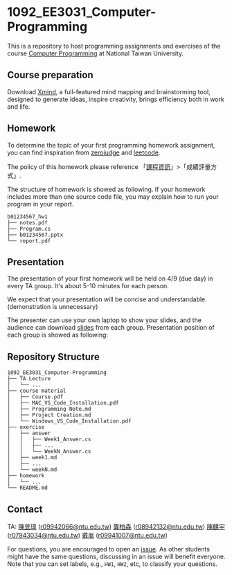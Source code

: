 # 1092_EE3031_Computer-Programming

This is a repository to host programming assignments and exercises of the course [Computer Programming](https://cool.ntu.edu.tw/courses/4605/modules) at National Taiwan University.

## Course preparation

Download [Xmind](https://www.xmind.net/), a full-featured mind mapping and brainstorming tool, designed to generate ideas, inspire creativity, brings efficiency both in work and life.

## Homework

To determine the topic of your first programming homework assignment, you can find inspiration from [zerojudge](https://zerojudge.tw/Problems?tabid=CONTEST#tab01) and [leetcode](https://leetcode.com/problemset/all/?difficulty=Easy). 

The policy of this homework please reference 「[課程資訊](https://cool.ntu.edu.tw/courses/4605/assignments/syllabus)」>「成績評量方式」. 

The structure of homework is showed as following. If your homework includes more than one source code file, you may explain how to run your program in your report.

```
b01234567_hw1
├── notes.pdf
├── Program.cs
├── b01234567.pptx
└── report.pdf
```

## Presentation

The presentation of your first homework will be held on 4/9 (due day) in every TA group. It's about 5-10 minutes for each person. 

We expect that your presentation will be concise and understandable. (demonstration is unnecessary)

The presenter can use your own laptop to show your slides, and the audience can download [slides](https://github.com/fordevoted/1092_EE3031_Computer-Programming/tree/main/homework/HW1) from each group. Presentation position of each group is showed as following:

## Repository Structure
```
1092_EE3031_Computer-Programming
├── TA Lecture
│   └── ...
├── course material
│   ├── Course.pdf
│   ├── MAC_VS_Code_Installation.pdf
│   ├── Programming Note.md
│   ├── Project Creation.md
│   └── Windows_VS_Code_Installation.pdf
├── exercise
│   ├── answer
│   │   ├── Week1_Answer.cs
│   │   ├── ...
│   │   └── WeekN_Answer.cs
│   ├── week1.md
│   ├── ...
│   └── weekN.md
├── homework
│   └── ...
└── README.md

```

## Contact
TA: 
[陳昱瑋](https://www.facebook.com/profile.php?id=100002787313855) (r09942066@ntu.edu.tw)
[龔柏森](https://www.facebook.com/GongBoSen) (r08942132@ntu.edu.tw)
[陳麒宇](https://www.facebook.com/profile.php?id=100001955102682) (r07943034@ntu.edu.tw)
[戴胤](https://www.facebook.com/profile.php?id=100021666273355) (r09941007@ntu.edu.tw)

For questions, you are encouraged to open an [issue](https://github.com/fordevoted/1092_EE3031_Computer-Programming/issues).
As other students might have the same questions, discussing in an issue will benefit everyone.
Note that you can set labels, e.g., `HW1`, `HW2`, etc, to classify your questions.
